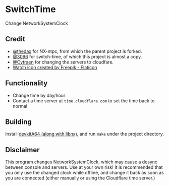 # SwitchTime
Change NetworkSystemClock

## Credit
- [@thedax](https://github.com/thedax) for NX-ntpc, from which the parent project is forked.
- [@3096](https://github.com/3096) for switch-time, of which this project is almost a copy.
- [@Cytraen](https://github.com/Cytraen) for changing the servers to cloudfare.
- <a href="https://www.flaticon.com/free-icons/watch" title="watch icons">Watch icon created by Freepik - Flaticon</a>

## Functionality
- Change time by day/hour
- Contact a time server at `time.cloudflare.com` to set the time back to normal

## Building
Install [devkitA64 (along with libnx)](https://devkitpro.org/wiki/Getting_Started), and run `make` under the project directory.

## Disclaimer
This program changes NetworkSystemClock, which may cause a desync between console and servers. Use at your own risk! It is recommended that you only use the changed clock while offline, and change it back as soon as you are connected (either manually or using the Cloudflare time server.)

